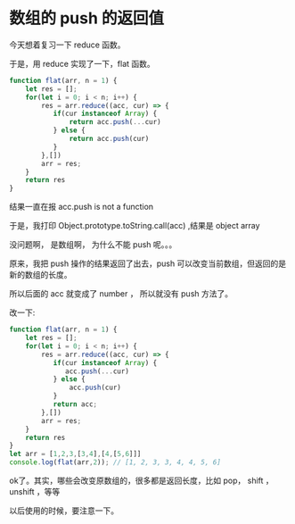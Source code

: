 # 数组的 push 的返回值

今天想着复习一下 reduce 函数。       

于是，用 reduce 实现了一下，flat 函数。       

```js
function flat(arr, n = 1) {
    let res = [];
    for(let i = 0; i < n; i++) {
        res = arr.reduce((acc, cur) => {
           if(cur instanceof Array) {
               return acc.push(...cur)
           } else {
               return acc.push(cur)
           }
        },[])
        arr = res;
    }
    return res
}
```     

结果一直在报 acc.push is not a function        

于是，我打印 Object.prototype.toString.call(acc) ,结果是 object array        

没问题啊， 是数组啊， 为什么不能 push 呢。。。     

原来，我把 push 操作的结果返回了出去，push 可以改变当前数组，但返回的是新的数组的长度。      

所以后面的 acc 就变成了 number   ，  所以就没有  push 方法了。      

改一下:      

```js
function flat(arr, n = 1) {
    let res = [];
    for(let i = 0; i < n; i++) {
        res = arr.reduce((acc, cur) => {
           if(cur instanceof Array) {
              acc.push(...cur)
           } else {
               acc.push(cur)
           }
           return acc;
        },[])
        arr = res;
    }
    return res
}
let arr = [1,2,3,[3,4],[4,[5,6]]]
console.log(flat(arr,2)); // [1, 2, 3, 3, 4, 4, 5, 6]
```      

ok了。其实，哪些会改变原数组的，很多都是返回长度，比如 pop， shift ，unshift ，等等        

以后使用的时候，要注意一下。     